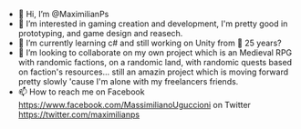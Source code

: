 - 👋 Hi, I’m @MaximilianPs
- 👀 I’m interested in gaming creation and development, I'm pretty good in prototyping, and game design and reasech.
- 🌱 I’m currently learning c# and still working on Unity from 🤔 25 years?
- 💞️ I’m looking to collaborate on my own project which is an Medieval RPG with randomic factions, on a randomic land, with randomic quests based on faction's resources... still an amazin project which is moving forward pretty slowly 'cause I'm alone with my freelancers friends.
- 📫 How to reach me on Facebook https://www.facebook.com/MassimilianoUguccioni on Twitter https://twitter.com/maximilianps

<!---
MaximilianPs/MaximilianPs is a ✨ special ✨ repository because its `README.md` (this file) appears on your GitHub profile.
You can click the Preview link to take a look at your changes.
--->
